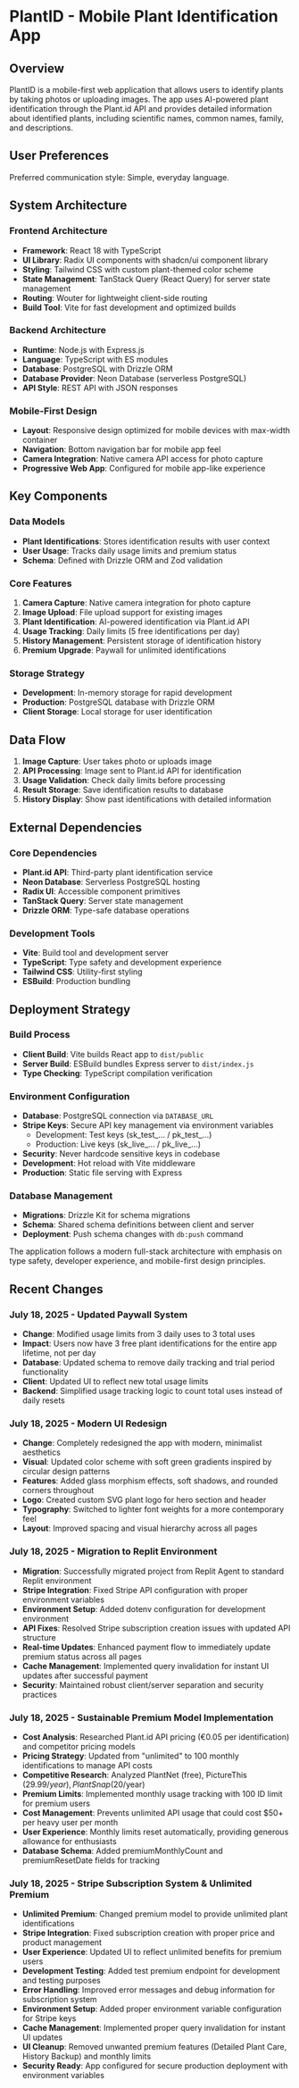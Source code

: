 # PlantID - Mobile Plant Identification App

## Overview

PlantID is a mobile-first web application that allows users to identify plants by taking photos or uploading images. The app uses AI-powered plant identification through the Plant.id API and provides detailed information about identified plants, including scientific names, common names, family, and descriptions.

## User Preferences

Preferred communication style: Simple, everyday language.

## System Architecture

### Frontend Architecture
- **Framework**: React 18 with TypeScript
- **UI Library**: Radix UI components with shadcn/ui component library
- **Styling**: Tailwind CSS with custom plant-themed color scheme
- **State Management**: TanStack Query (React Query) for server state management
- **Routing**: Wouter for lightweight client-side routing
- **Build Tool**: Vite for fast development and optimized builds

### Backend Architecture
- **Runtime**: Node.js with Express.js
- **Language**: TypeScript with ES modules
- **Database**: PostgreSQL with Drizzle ORM
- **Database Provider**: Neon Database (serverless PostgreSQL)
- **API Style**: REST API with JSON responses

### Mobile-First Design
- **Layout**: Responsive design optimized for mobile devices with max-width container
- **Navigation**: Bottom navigation bar for mobile app feel
- **Camera Integration**: Native camera API access for photo capture
- **Progressive Web App**: Configured for mobile app-like experience

## Key Components

### Data Models
- **Plant Identifications**: Stores identification results with user context
- **User Usage**: Tracks daily usage limits and premium status
- **Schema**: Defined with Drizzle ORM and Zod validation

### Core Features
1. **Camera Capture**: Native camera integration for photo capture
2. **Image Upload**: File upload support for existing images
3. **Plant Identification**: AI-powered identification via Plant.id API
4. **Usage Tracking**: Daily limits (5 free identifications per day)
5. **History Management**: Persistent storage of identification history
6. **Premium Upgrade**: Paywall for unlimited identifications

### Storage Strategy
- **Development**: In-memory storage for rapid development
- **Production**: PostgreSQL database with Drizzle ORM
- **Client Storage**: Local storage for user identification

## Data Flow

1. **Image Capture**: User takes photo or uploads image
2. **API Processing**: Image sent to Plant.id API for identification
3. **Usage Validation**: Check daily limits before processing
4. **Result Storage**: Save identification results to database
5. **History Display**: Show past identifications with detailed information

## External Dependencies

### Core Dependencies
- **Plant.id API**: Third-party plant identification service
- **Neon Database**: Serverless PostgreSQL hosting
- **Radix UI**: Accessible component primitives
- **TanStack Query**: Server state management
- **Drizzle ORM**: Type-safe database operations

### Development Tools
- **Vite**: Build tool and development server
- **TypeScript**: Type safety and development experience
- **Tailwind CSS**: Utility-first styling
- **ESBuild**: Production bundling

## Deployment Strategy

### Build Process
- **Client Build**: Vite builds React app to `dist/public`
- **Server Build**: ESBuild bundles Express server to `dist/index.js`
- **Type Checking**: TypeScript compilation verification

### Environment Configuration
- **Database**: PostgreSQL connection via `DATABASE_URL`
- **Stripe Keys**: Secure API key management via environment variables
  - Development: Test keys (sk_test_... / pk_test_...)
  - Production: Live keys (sk_live_... / pk_live_...)
- **Security**: Never hardcode sensitive keys in codebase
- **Development**: Hot reload with Vite middleware
- **Production**: Static file serving with Express

### Database Management
- **Migrations**: Drizzle Kit for schema migrations
- **Schema**: Shared schema definitions between client and server
- **Deployment**: Push schema changes with `db:push` command

The application follows a modern full-stack architecture with emphasis on type safety, developer experience, and mobile-first design principles.

## Recent Changes

### July 18, 2025 - Updated Paywall System
- **Change**: Modified usage limits from 3 daily uses to 3 total uses
- **Impact**: Users now have 3 free plant identifications for the entire app lifetime, not per day
- **Database**: Updated schema to remove daily tracking and trial period functionality
- **Client**: Updated UI to reflect new total usage limits
- **Backend**: Simplified usage tracking logic to count total uses instead of daily resets

### July 18, 2025 - Modern UI Redesign
- **Change**: Completely redesigned the app with modern, minimalist aesthetics
- **Visual**: Updated color scheme with soft green gradients inspired by circular design patterns
- **Features**: Added glass morphism effects, soft shadows, and rounded corners throughout
- **Logo**: Created custom SVG plant logo for hero section and header
- **Typography**: Switched to lighter font weights for a more contemporary feel
- **Layout**: Improved spacing and visual hierarchy across all pages

### July 18, 2025 - Migration to Replit Environment
- **Migration**: Successfully migrated project from Replit Agent to standard Replit environment
- **Stripe Integration**: Fixed Stripe API configuration with proper environment variables
- **Environment Setup**: Added dotenv configuration for development environment
- **API Fixes**: Resolved Stripe subscription creation issues with updated API structure
- **Real-time Updates**: Enhanced payment flow to immediately update premium status across all pages
- **Cache Management**: Implemented query invalidation for instant UI updates after successful payment
- **Security**: Maintained robust client/server separation and security practices

### July 18, 2025 - Sustainable Premium Model Implementation
- **Cost Analysis**: Researched Plant.id API pricing (€0.05 per identification) and competitor pricing models
- **Pricing Strategy**: Updated from "unlimited" to 100 monthly identifications to manage API costs
- **Competitive Research**: Analyzed PlantNet (free), PictureThis ($29.99/year), PlantSnap ($20/year)
- **Premium Limits**: Implemented monthly usage tracking with 100 ID limit for premium users
- **Cost Management**: Prevents unlimited API usage that could cost $50+ per heavy user per month
- **User Experience**: Monthly limits reset automatically, providing generous allowance for enthusiasts
- **Database Schema**: Added premiumMonthlyCount and premiumResetDate fields for tracking

### July 18, 2025 - Stripe Subscription System & Unlimited Premium
- **Unlimited Premium**: Changed premium model to provide unlimited plant identifications
- **Stripe Integration**: Fixed subscription creation with proper price and product management
- **User Experience**: Updated UI to reflect unlimited benefits for premium users
- **Development Testing**: Added test premium endpoint for development and testing purposes
- **Error Handling**: Improved error messages and debug information for subscription system
- **Environment Setup**: Added proper environment variable configuration for Stripe keys
- **Cache Management**: Implemented proper query invalidation for instant UI updates
- **UI Cleanup**: Removed unwanted premium features (Detailed Plant Care, History Backup) and monthly limits
- **Security Ready**: App configured for secure production deployment with environment variables